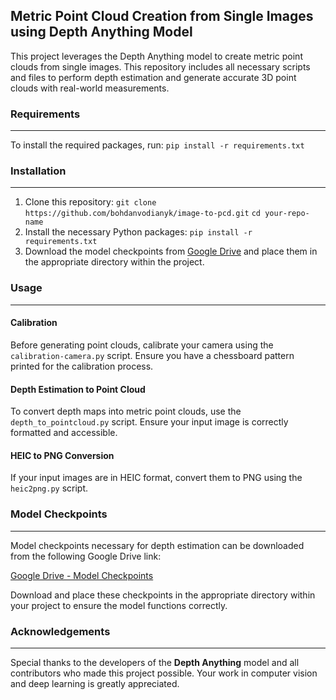 ## Metric Point Cloud Creation from Single Images using Depth Anything Model

This project leverages the Depth Anything model to create metric point clouds from single images. This repository includes all necessary scripts and files to perform depth estimation and generate accurate 3D point clouds with real-world measurements.

### Requirements

------------

To install the required packages, run:
`pip install -r requirements.txt`

### Installation

------------

1. Clone this repository:
`git clone https://github.com/bohdanvodianyk/image-to-pcd.git`
`cd your-repo-name`
2. Install the necessary Python packages:
`pip install -r requirements.txt`
3. Download the model checkpoints from [Google Drive](https://drive.google.com/drive/folders/1LJRnpOhNuzZXlVE0oGzzUb7ZiXeF6f-8?usp=sharing "Google Drive") and place them in the appropriate directory within the project.

### Usage

------------

#### Calibration
Before generating point clouds, calibrate your camera using the `calibration-camera.py` script. Ensure you have a chessboard pattern printed for the calibration process.

#### Depth Estimation to Point Cloud
To convert depth maps into metric point clouds, use the `depth_to_pointcloud.py` script. Ensure your input image is correctly formatted and accessible.

#### HEIC to PNG Conversion
If your input images are in HEIC format, convert them to PNG using the `heic2png.py` script.

### Model Checkpoints

------------

Model checkpoints necessary for depth estimation can be downloaded from the following Google Drive link:

[Google Drive - Model Checkpoints](https://drive.google.com/drive/folders/1LJRnpOhNuzZXlVE0oGzzUb7ZiXeF6f-8?usp=sharing "Google Drive - Model Checkpoints")

Download and place these checkpoints in the appropriate directory within your project to ensure the model functions correctly.

### Acknowledgements

------------

Special thanks to the developers of the **Depth Anything** model and all contributors who made this project possible. Your work in computer vision and deep learning is greatly appreciated.
